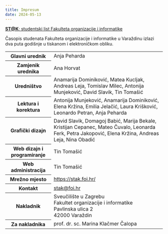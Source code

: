 ```yaml
---
title: Impresum
date: 2024-05-13
---
```


<ins><strong>ST@K</strong>: studentski list Fakulteta organizacije i informatike</ins>

Časopis studenata Fakulteta organizacije i informatike u Varaždinu izlazi dva puta godišnje u tiskanom i elektroničkom
obliku.

<table class="text-sm text-left rtl:text-right text-gray-500 dark:text-gray-400">
    <tbody>
        <tr class="bg-white border-b dark:bg-gray-800 dark:border-gray-700">
            <th scope="row" class="px-6 py-4 font-medium text-gray-900 dark:text-white">
                Glavni urednik
            </th>
            <td class="px-6 py-4">
                Anja Peharda
            </td>
        </tr>
        <tr class="bg-white border-b dark:bg-gray-800 dark:border-gray-700">
            <th scope="row" class="px-6 py-4 font-medium text-gray-900 dark:text-white">
                Zamjenik urednika
            </th>
            <td class="px-6 py-4">
                Ana Horvat
            </td>
        </tr>
        <tr class="bg-white border-b dark:bg-gray-800 dark:border-gray-700">
            <th scope="row" class="px-6 py-4 font-medium text-gray-900 dark:text-white">
                Uredništvo
            </th>
            <td class="px-6 py-4">
                Anamarija Dominiković, Matea Kucljak, Andreas Leja, Tomislav Milec, Antonija Munjeković, David Slavik, Tin Tomašić
            </td>
        </tr>
        <tr class="bg-white border-b dark:bg-gray-800 dark:border-gray-700">
            <th scope="row" class="px-6 py-4 font-medium text-gray-900 dark:text-white">
                Lektura i korektura
            </th>
            <td class="px-6 py-4">
                Antonija Munjeković, Anamarija Dominiković, Elena Kržina, Emilia Jelačić, Laura Krišković, Leonardo Petran, Anja Peharda
            </td>
        </tr>
        <tr class="bg-white border-b dark:bg-gray-800 dark:border-gray-700">
            <th scope="row" class="px-6 py-4 font-medium text-gray-900 dark:text-white">
                Grafički dizajn
            </th>
            <td class="px-6 py-4">
                David Slavik, Domagoj Babić, Marija Bekale, Kristijan Cepanec, Mateo Čuvalo, Leonarda Ferk, Petra Jakopović, Elena Kržina, Andreas Leja, Nina Obadić
            </td>
        </tr>
        <tr class="bg-white border-b dark:bg-gray-800 dark:border-gray-700">
            <th scope="row" class="px-6 py-4 font-medium text-gray-900 dark:text-white">
                Web dizajn i programiranje
            </th>
            <td class="px-6 py-4">
                Tin Tomašić
            </td>
        </tr>
        <tr class="bg-white border-b dark:bg-gray-800 dark:border-gray-700">
            <th scope="row" class="px-6 py-4 font-medium text-gray-900 dark:text-white">
                Web administracija
            </th>
            <td class="px-6 py-4">
                Tin Tomašić
            </td>
        </tr>
        <tr class="bg-white border-b dark:bg-gray-800 dark:border-gray-700">
            <th scope="row" class="px-6 py-4 font-medium text-gray-900 dark:text-white">
                Mrežno mjesto
            </th>
            <td class="px-6 py-4">
                <a href="https://stak.foi.hr/impresum">https://stak.foi.hr/</a>
            </td>
        </tr>
        <tr class="bg-white border-b dark:bg-gray-800 dark:border-gray-700">
            <th scope="row" class="px-6 py-4 font-medium text-gray-900 dark:text-white">
                Kontakt
            </th>
            <td class="px-6 py-4">
                <a href="mailto:stak@foi.hr">stak@foi.hr</a>
            </td>
        </tr>
        <tr class="bg-white border-b dark:bg-gray-800 dark:border-gray-700">
            <th scope="row" class="px-6 py-4 font-medium text-gray-900 dark:text-white">
                Nakladnik
            </th>
            <td class="px-6 py-4">
                Sveučilište u Zagrebu<br>
                Fakultet organizacije i informatike<br>
                Pavlinska ulica 2<br>
                42000 Varaždin
            </td>
        </tr>
        <tr class="bg-white border-b dark:bg-gray-800 dark:border-gray-700">
            <th scope="row" class="px-6 py-4 font-medium text-gray-900 dark:text-white">
                Za nakladnika
            </th>
            <td class="px-6 py-4">
                prof. dr. sc. Marina Klačmer Čalopa
            </td>
        </tr>
    </tbody>
</table>
